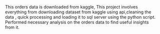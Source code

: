 This orders data is downloaded from kaggle, This project involves everything from downloading dataset from kaggle using api,cleaning the data , quick processing and loading it to sql server using the python script.
Performed necessary analysis on the orders data to find useful insights from it.
